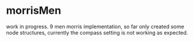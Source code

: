 # morrisMen
work in progress.
9 men morris implementation, so far only created some node structures, currently the compass setting is not working as expected.
